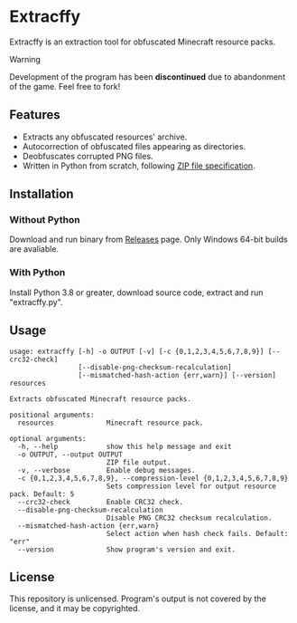 # Extracffy

Extracffy is an extraction tool for obfuscated Minecraft resource packs.

> [!WARNING]
> Development of the program has been **discontinued** due to abandonment of the game. Feel free to fork!

## Features

- Extracts any obfuscated resources' archive.
- Autocorrection of obfuscated files appearing as directories.
- Deobfuscates corrupted PNG files.
- Written in Python from scratch, following [ZIP file specification](https://pkware.cachefly.net/webdocs/casestudies/APPNOTE.TXT).

## Installation

### Without Python

Download and run binary from [Releases](https://github.com/Raccffy/extracffy/releases) page. Only Windows 64-bit builds are avaliable.

### With Python

Install Python 3.8 or greater, download source code, extract and run "extracffy.py".

## Usage

```
usage: extracffy [-h] -o OUTPUT [-v] [-c {0,1,2,3,4,5,6,7,8,9}] [--crc32-check]
                 [--disable-png-checksum-recalculation]
                 [--mismatched-hash-action {err,warn}] [--version] resources

Extracts obfuscated Minecraft resource packs.

positional arguments:
  resources             Minecraft resource pack.

optional arguments:
  -h, --help            show this help message and exit
  -o OUTPUT, --output OUTPUT
                        ZIP file output.
  -v, --verbose         Enable debug messages.
  -c {0,1,2,3,4,5,6,7,8,9}, --compression-level {0,1,2,3,4,5,6,7,8,9}
                        Sets compression level for output resource pack. Default: 5
  --crc32-check         Enable CRC32 check.
  --disable-png-checksum-recalculation
                        Disable PNG CRC32 checksum recalculation.
  --mismatched-hash-action {err,warn}
                        Select action when hash check fails. Default: "err"
  --version             Show program's version and exit.
```

## License

This repository is unlicensed. Program's output is not covered by the license, and it may be copyrighted.